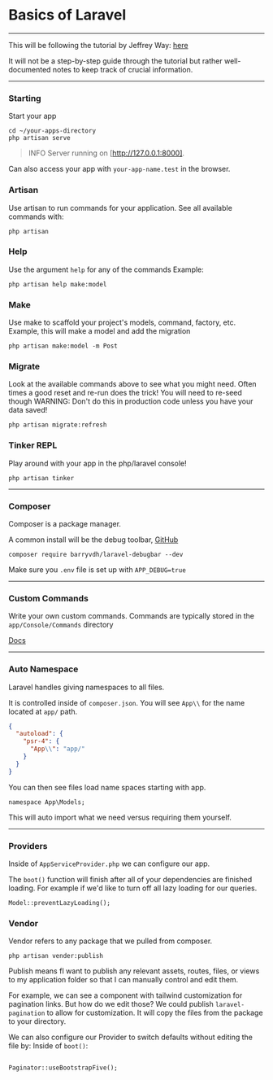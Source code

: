 # Basics of Laravel

---
This will be following the tutorial by Jeffrey Way: [here](https://laracasts.com/series/30-days-to-learn-laravel-11)

It will not be a step-by-step guide through the tutorial but rather well-documented 
notes to keep track of crucial information.

---

### Starting 
Start your app
```shell
cd ~/your-apps-directory
php artisan serve
```
>   INFO Server running on [http://127.0.0.1:8000].

Can also access your app with `your-app-name.test` in the browser.

### Artisan
Use artisan to run commands for your application.
See all available commands with:
```shell
php artisan
```

### Help
Use the argument `help` for any of the commands
Example:
```shell
php artisan help make:model
```

### Make
Use make to scaffold your project's models, command, factory, etc.
Example, this will make a model and add the migration
```shell
php artisan make:model -m Post
```

### Migrate
Look at the available commands above to see what you might need.
Often times a good reset and re-run does the trick! You will need to re-seed though
WARNING: Don't do this in production code unless you have your data saved!
```shell
php artisan migrate:refresh
```

### Tinker REPL
Play around with your app in the php/laravel console! 

```shell
php artisan tinker
```

---
### Composer
Composer is a package manager.

A common install will be the debug toolbar,
[GitHub](https://github.com/barryvdh/laravel-debugbar)

```shell
composer require barryvdh/laravel-debugbar --dev
```

Make sure you `.env` file is set up with `APP_DEBUG=true`

---
### Custom Commands
Write your own custom commands. 
Commands are typically stored in the `app/Console/Commands` directory


[Docs](https://laravel.com/docs/11.x/artisan)

---
### Auto Namespace
Laravel handles giving namespaces to all files.

It is controlled inside of `composer.json`. 
You will see `App\\` for the name located at `app/` path.
```json
{
  "autoload": {
    "psr-4": {
      "App\\": "app/"
    }
  }
}
```

You can then see files load name spaces starting with app.
```injectablephp
namespace App\Models;
```

This will auto import what we need versus requiring them yourself.

---
### Providers
Inside of `AppServiceProvider.php` we can configure our app.

The `boot()` function will finish after all of your dependencies are finished loading.
For example if we'd like to turn off all lazy loading for our queries.
```injectablephp
Model::preventLazyLoading();
```

### Vendor
Vendor refers to any package that we pulled from composer.

```shell
php artisan vender:publish
```

Publish means fI want to publish any relevant assets, routes, files, or views 
to my application folder so that I can manually control and edit them.

For example, we can see a component with tailwind customization for pagination links.
But how do we edit those?
We could publish `laravel-pagination` to allow for customization.
It will copy the files from the package to your directory.

We can also configure our Provider to switch defaults without editing the file by:
Inside of `boot()`:
```injectablephp

Paginator::useBootstrapFive();
```